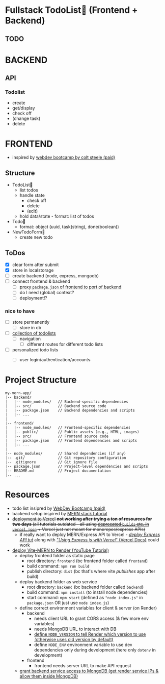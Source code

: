 # Fullstack TodoList📝 (Frontend + Backend)


## TODO



# BACKEND
## API 
### Todolist
- create
- get/display
- check off
- (change task)
- delete




# FRONTEND
- inspired by [webdev bootcamp by colt steele (paid)](https://www.udemy.com/course/the-web-developer-bootcamp/learn/lecture/37867268)

## Structure
- TodoList🧠
  - list todos
  - handle state
    - check off
    - delete
    - (edit)
  - hold data/state - format: list of todos
- Todo🎨
  - format: object (uuid, task(string), done(boolean))
- NewTodoForm🎨
  - create new todo

## ToDos
- [x] clear form after submit
- [x] store in localstorage
- [ ] create backend (node, express, mongodb)
- [ ] connect frontend & backend
  - [ ] [proxy `package.json` of frontend to port of backend](https://youtu.be/MEab_a19ZGk?list=PL4cUxeGkcC9iJ_KkrkBZWZRHVwnzLIoUE&t=451)
  - [ ] do I need (global) context?
  - [ ] deployment!?

### nice to have
- [ ] store permanently
  - [ ] store in db
- [ ] [collection of todolists](https://www.udemy.com/course/the-web-developer-bootcamp/learn/lecture/37867296#questions)
  - [ ] navigation
    - [ ] different routes for different todo lists
- [ ] personalized todo lists
  - [ ] user login/authentication/accounts









# Project Structure
```
my-mern-app/
|-- backend/
|   |-- node_modules/   // Backend-specific dependencies
|   |-- src/            // Backend source code
|   |-- package.json    // Backend dependencies and scripts
|   |-- ...
|
|-- frontend/
|   |-- node_modules/   // Frontend-specific dependencies
|   |-- public/         // Public assets (e.g., HTML, images)
|   |-- src/            // Frontend source code
|   |-- package.json    // Frontend dependencies and scripts
|   |-- ...
|
|-- node_modules/       // Shared dependencies (if any)
|-- .git/               // Git repository configuration
|-- .gitignore          // Git ignore file
|-- package.json        // Project-level dependencies and scripts
|-- README.md           // Project documentation
|-- ...
```





# Resources
- todo list insipred by [WebDev Bootcamp (paid)](https://www.udemy.com/course/the-web-developer-bootcamp/learn/lecture/37867268)
- backend setup inspired by [MERN stack tutorial](https://www.youtube.com/playlist?list=PL4cUxeGkcC9iJ_KkrkBZWZRHVwnzLIoUE)
- ~~[deployment to Vercel](https://youtu.be/Cfi0mymfKiA) **not working after trying a ton of resources for two days** (all tutorials outdated - all using [deprecated `builds` etc. in `vercel.json`](https://vercel.com/docs/projects/project-configuration) + Vercel just not meant for monorepos/express APIs)~~
  - if really want to deploy MERN/Express API to Vercel - [*deploy Express API tut*](https://www.youtube.com/watch?v=B-T69_VP2Ls) along with ["*Using Express.js with Vercel*" (Vercel Docs)](https://vercel.com/guides/using-express-with-vercel#standalone-express) could work
- [deploy Vite-MERN to Render (YouTube Tutorial)](https://youtu.be/l134cBAJCuc?si=GT1fOJP6j5pcHZZ5)
  - deploy frontend folder as static page
    - root directory: `frontend` (bc frontend folder called `frontend`)
    - build command: `npm run build`
    - publish directory: `dist` (bc that's where vite *publishes* app after build)
  - deploy backend folder as web service
    - root directory: `backend` (bc backend folder called `backend`)
    - build command: `npm install` (to install node dependencies)
    - start command: `npm start` (defined as `"node index.js"` in `package.json` OR just use `node index.js`)
  - define correct environment variables for client & server (on Render)
    - backend
      - needs client URL to grant CORS access (& few more env variables)
      - needs MongoDB URL to interact with DB
      - [define `NODE_VERSION` to tell Render which version to use (otherwise uses old version by default)](https://stackoverflow.com/a/77431074/12946000)
      - define `NODE_ENV` environment variable to use dev dependencies only during development (here only `dotenv` in development)
    - frontend
      - frontend needs server URL to make API request
  - [grant backend service access to MongoDB (get render service IPs & allow them inside MongoDB)](https://www.mongodb.com/community/forums/t/cant-connect-to-mongodb-atlas-from-render-web-hosted-app/192110/5)